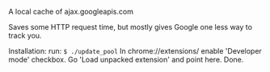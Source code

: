 A local cache of ajax.googleapis.com

Saves some HTTP request time, but mostly gives Google one less way to track you.


Installation:
run:
`$ ./update_pool`
In chrome://extensions/ enable 'Developer mode' checkbox.
Go 'Load unpacked extension' and point here.
Done.

